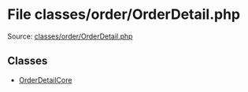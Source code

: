 File classes/order/OrderDetail.php
=========

Source: [classes/order/OrderDetail.php](https://github.com/PrestaShop/PrestaShop/blob/1.5.4.0/classes/order/OrderDetail.php)


Classes
-------

* [OrderDetailCore](class.OrderDetailCore.md)

